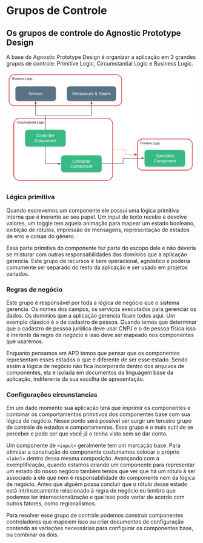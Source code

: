 # Grupos de Controle

## Os grupos de controle do Agnostic Prototype Design

A base do Agnostic Prototype Design é organizar a aplicação em 3 grandes grupos de controle: Primitive Logic, Circumstantial Logic e Business Logic.

![](.gitbook/assets/image%20%284%29.png)

### Lógica primitiva

Quando escrevemos um componente ele possui uma lógica primitiva interna que é inerente ao seu papel. Um input de texto recebe e devolve valores, um toggle tem aquela animação para mapear um estado booleano, exibição de rótulos, impressão de mensagens, representação de estados de erro e coisas do gênero.

Essa parte primitiva do componente faz parte do escopo dele e não deveria se misturar com outras responsabilidades dos domínios que a aplicação gerencia. Este grupo de recursos é bem operacional, agnóstico e poderia comumente ser separado do resto da aplicação e ser usado em projetos variados.

### Regras de negócio

Este grupo é responsável por toda a lógica de negócio que o sistema gerencia.  Os nomes dos campos, os serviços executados para gerenciar os dados. Os domínios que a aplicação gerencia ficam todos aqui.  Um exemplo clássico é o de cadastro de pessoa. Quando temos que determinar que o cadastro de pessoa jurídica deve usar CNPJ e o de pessoa física isso é inerente da regra de negócio e isso deve ser mapeado nos componentes que usaremos.

Enquanto pensamos em APD temos que pensar que os componentes representam esses estados o que é diferente de ser esse estado. Sendo assim a lógica de negócio não fica incorporado dentro dos arquivos de componentes, ela é isolada em documentos da linguagem base da aplicação, indiferente da sua escolha de apresentação.

### Configurações circunstancias

Em um dado momento sua aplicação terá que imprimir os componentes e combinar os comportamentos primitivos dos componentes base com sua lógica de negócio. Nesse ponto será possível ver surgir um terceiro grupo de controle de estados e comportamentos. Esse grupo é o mais sutil de se perceber e pode ser que você já o tenha visto sem se dar conta.

Um componente de `<input>` geralmente tem um marcação base. Para otimizar a construção do componente costumamos colocar o próprio `<label>` dentro dessa mesma composição. Avançando com a exemplificação, quando estamos criando um componente para representar um estado do nosso negócio também temos que ver que há um rótulo à ser associado à ele que nem é responsabilidade do componente nem da lógica de negócio. Antes que alguém possa concluir que o rótulo desse estado está intrinsecamente relacionado à regra de negócio eu lembro que podemos ter internacionalização e que isso pode variar de acordo com outros fatores, como regionalismos.

Para resolver esse grupo de controle podemos construir componentes controladores que mapeiem isso ou criar documentos de configuração contendo as variações necessárias para configurar os componentes base, ou combinar os dois.

### 

